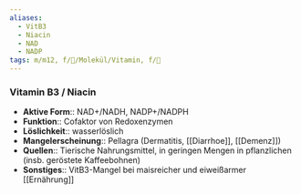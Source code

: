 ```yaml
---
aliases:
  - VitB3
  - Niacin
  - NAD
  - NADP
tags: m/m12, f/🧪/Molekül/Vitamin, f/🧪
---
```

### Vitamin B3 / Niacin 
- **Aktive Form**:: NAD+/NADH, NADP+/NADPH
- **Funktion**:: Cofaktor von Redoxenzymen
- **Löslichkeit**:: wasserlöslich
- **Mangelerscheinung**:: Pellagra (Dermatitis, [[Diarrhoe]], [[Demenz]])
- **Quellen**:: Tierische Nahrungsmittel, in geringen Mengen in pflanzlichen (insb. geröstete Kaffeebohnen)
- **Sonstiges**:: VitB3-Mangel bei maisreicher und eiweißarmer [[Ernährung]]

